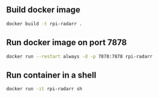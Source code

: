 ## Build docker image
```bash
docker build -t rpi-radarr .
```
## Run docker image on port 7878
```bash
docker run --restart always -d -p 7878:7878 rpi-radarr
```

## Run container in a shell
```bash
docker run -it rpi-radarr sh
```
